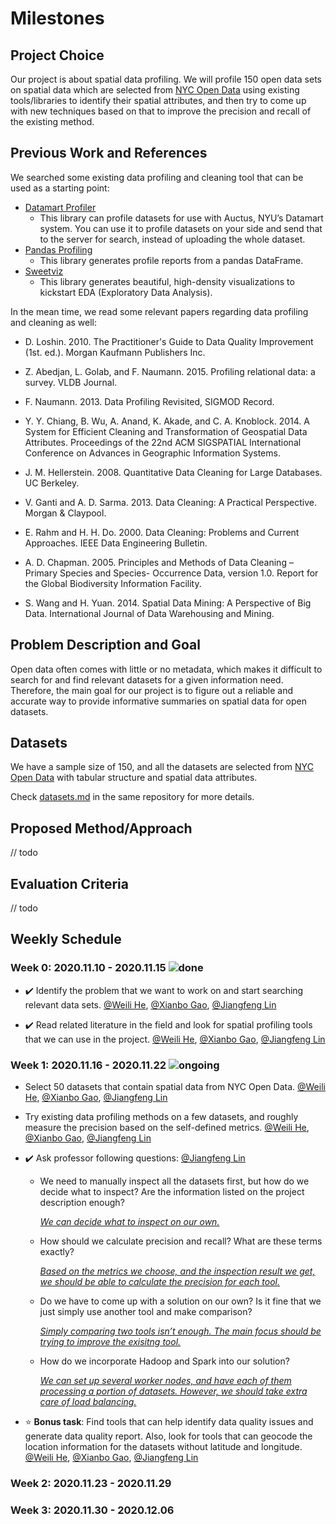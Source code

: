 # Milestones

## Project Choice

Our project is about spatial data profiling. We will profile 150 open data sets on spatial data which are selected from [NYC Open Data](https://opendata.cityofnewyork.us) using existing tools/libraries to identify their spatial attributes, and then try to come up with new techniques based on that to improve the precision and recall of the existing method.

## Previous Work and References

We searched some existing data profiling and cleaning tool that can be used as a starting point:

- [Datamart Profiler](https://pypi.org/project/datamart-profiler)
  - This library can profile datasets for use with Auctus, NYU’s Datamart system. You can use it to profile datasets on your side and send that to the server for search, instead of uploading the whole dataset.
- [Pandas Profiling](https://github.com/pandas-profiling/pandas-profiling)
  - This library generates profile reports from a pandas DataFrame.
- [Sweetviz](https://github.com/fbdesignpro/sweetviz)
  - This library generates beautiful, high-density visualizations to kickstart EDA (Exploratory Data Analysis).

In the mean time, we read some relevant papers regarding data profiling and cleaning as well:

- D. Loshin. 2010. The Practitioner's Guide to Data Quality Improvement (1st. ed.). Morgan Kaufmann Publishers Inc.

- Z. Abedjan, L. Golab, and F. Naumann. 2015. Profiling relational data: a survey. VLDB Journal.

- F. Naumann. 2013. Data Profiling Revisited, SIGMOD Record.
- Y. Y. Chiang, B. Wu, A. Anand, K. Akade, and C. A. Knoblock. 2014. A System for Efficient Cleaning and Transformation of Geospatial Data Attributes. Proceedings of the 22nd ACM SIGSPATIAL International Conference on Advances in Geographic Information Systems.
- J. M. Hellerstein. 2008. Quantitative Data Cleaning for Large Databases. UC Berkeley.
- V. Ganti and A. D. Sarma. 2013. Data Cleaning: A Practical Perspective. Morgan & Claypool.
- E. Rahm and H. H. Do. 2000. Data Cleaning: Problems and Current Approaches. IEEE Data Engineering Bulletin.
- A. D. Chapman. 2005. Principles and Methods of Data Cleaning – Primary Species and Species-
  Occurrence Data, version 1.0. Report for the Global Biodiversity Information Facility.

- S. Wang and H. Yuan. 2014. Spatial Data Mining: A Perspective of Big Data. International Journal of Data Warehousing and Mining. 


## Problem Description and Goal

Open data often comes with little or no metadata, which makes it difficult to search for and find relevant datasets for a given information need. Therefore, the main goal for our project is to figure out a reliable and accurate way to provide informative summaries on spatial data for open datasets.

## Datasets

We have a sample size of 150, and all the datasets are selected from [NYC Open Data](https://opendata.cityofnewyork.us) with tabular structure and spatial data attributes.  

Check [datasets.md](https://github.com/astrob3rry/spatial-data-profiling/blob/main/datasets.md) in the same repository for more details.

## Proposed Method/Approach

// todo

## Evaluation Criteria
// todo

## Weekly Schedule

### Week 0: 2020.11.10 - 2020.11.15 ![done](https://progress-bar.dev/100/?title=done)

- :heavy_check_mark: Identify the problem that we want to work on and start searching relevant data sets. [@Weili He](https://github.com/WeiliHe), [@Xianbo Gao](https://github.com/gaogxb), [@Jiangfeng Lin](https://github.com/astrob3rry) 

- :heavy_check_mark: ​Read related literature in the field and look for spatial profiling tools that we can use in the project. [@Weili He](https://github.com/WeiliHe), [@Xianbo Gao](https://github.com/gaogxb), [@Jiangfeng Lin](https://github.com/astrob3rry) 

### Week 1: 2020.11.16 - 2020.11.22 ![ongoing](https://progress-bar.dev/40/?title=ongoing)

- Select 50 datasets that contain spatial data from NYC Open Data. [@Weili He](https://github.com/WeiliHe), [@Xianbo Gao](https://github.com/gaogxb), [@Jiangfeng Lin](https://github.com/astrob3rry)

- Try existing data profiling methods on a few datasets, and roughly measure the precision based on the self-defined metrics. [@Weili He](https://github.com/WeiliHe), [@Xianbo Gao](https://github.com/gaogxb), [@Jiangfeng Lin](https://github.com/astrob3rry)

- :heavy_check_mark: Ask professor following questions: [@Jiangfeng Lin](https://github.com/astrob3rry) 
  - We need to manually inspect all the datasets first, but how do we decide what to inspect? Are the information listed on the project description enough?

    <u>*We can decide what to inspect on our own.*</u>

  - How should we calculate precision and recall? What are these terms exactly?

    <u>*Based on the metrics we choose, and the inspection result we get, we should be able to calculate the precision for each tool.*</u>

  - Do we have to come up with a solution on our own? Is it fine that we just simply use another tool and make comparison?

    <u>*Simply comparing two tools isn’t enough. The main focus should be trying to improve the exisitng tool.*</u>

  - How do we incorporate Hadoop and Spark into our solution?

    <u>*We can set up several worker nodes, and have each of them processing a portion of datasets. However, we should take extra care of load balancing.*</u>
  
- :star: **Bonus task**: Find tools that can help identify data quality issues and generate data quality report. Also, look for tools that can geocode the location information for the datasets without latitude and longitude. [@Weili He](https://github.com/WeiliHe), [@Xianbo Gao](https://github.com/gaogxb), [@Jiangfeng Lin](https://github.com/astrob3rry)

### Week 2: 2020.11.23 - 2020.11.29

### Week 3: 2020.11.30 - 2020.12.06
